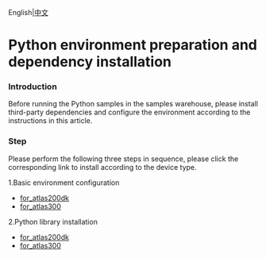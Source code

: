 English|[中文](README_CN.md)
# Python environment preparation and dependency installation

### Introduction
Before running the Python samples in the samples warehouse, please install third-party dependencies and configure the environment according to the instructions in this article.


### Step
Please perform the following three steps in sequence, please click the corresponding link to install according to the device type.

1.Basic environment configuration
- [for_atlas200dk](./prepare_ENV/README_200DK_EN.md)  
- [for_atlas300](./prepare_ENV/README_300_EN.md)

2.Python library installation
- [for_atlas200dk](./python_ENV/README_200DK_EN.md)  
- [for_atlas300](./python_ENV/README_300_EN.md)


